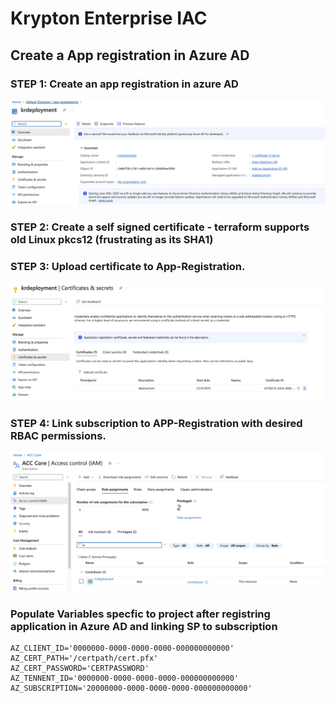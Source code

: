 # Krypton Enterprise IAC

## Create a App registration in Azure AD

### STEP 1:  Create an app registration in azure AD
![Azure App Registration](./.images/AzureADApp.png)

### STEP 2:  Create a self signed certificate  - terraform supports old Linux pkcs12 (frustrating as its SHA1)

### STEP 3:  Upload certificate to App-Registration.
![Upload cert to App Registration](./.images/CertUpload.png)

### STEP 4:  Link subscription to APP-Registration with desired RBAC permissions.
![RBAC permisions to deploy resources](./.images/RoleAssignment.png)

### Populate Variables specfic to project after registring application in Azure AD and linking SP to subscription
```
AZ_CLIENT_ID='0000000-0000-0000-0000-000000000000'
AZ_CERT_PATH='/certpath/cert.pfx'
AZ_CERT_PASSWORD='CERTPASSWORD'
AZ_TENNENT_ID='0000000-0000-0000-0000-000000000000'
AZ_SUBSCRIPTION='20000000-0000-0000-0000-000000000000'
```
